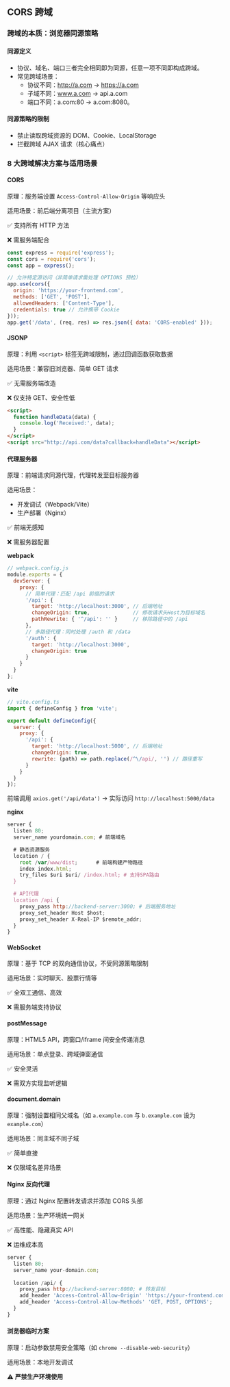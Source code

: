 ## CORS 跨域



### **跨域的本质：浏览器同源策略**

#### 同源定义

- 协议、域名、端口三者完全相同即为同源，任意一项不同即构成跨域。
- 常见跨域场景：
  - 协议不同：http://a.com → https://a.com
  - 子域不同：www.a.com → api.a.com
  - 端口不同：a.com:80 → a.com:8080。

#### 同源策略的限制

- 禁止读取跨域资源的 DOM、Cookie、LocalStorage
- 拦截跨域 AJAX 请求（核心痛点）

### **8 大跨域解决方案与适用场景**

#### **CORS**

原理：服务端设置 `Access-Control-Allow-Origin` 等响应头

适用场景：前后端分离项目（主流方案）

✅ 支持所有 HTTP 方法

❌ 需服务端配合

```js
const express = require('express');
const cors = require('cors');
const app = express();

// 允许特定源访问（非简单请求需处理 OPTIONS 预检）
app.use(cors({
  origin: 'https://your-frontend.com',
  methods: ['GET', 'POST'],
  allowedHeaders: ['Content-Type'],
  credentials: true // 允许携带 Cookie
}));
app.get('/data', (req, res) => res.json({ data: 'CORS-enabled' }));
```



#### **JSONP**

原理：利用 `<script>` 标签无跨域限制，通过回调函数获取数据

适用场景：兼容旧浏览器、简单 GET 请求

✅ 无需服务端改造

❌ 仅支持 GET、安全性低

```html
<script>
  function handleData(data) {
    console.log('Received:', data);
  }
</script>
<script src="http://api.com/data?callback=handleData"></script>
```



#### **代理服务器**

原理：前端请求同源代理，代理转发至目标服务器

适用场景：

- 开发调试（Webpack/Vite）
- 生产部署（Nginx）

✅ 前端无感知

❌ 需服务器配置

**webpack** 

```js
// webpack.config.js
module.exports = {
  devServer: {
    proxy: {
      // 简单代理：匹配 /api 前缀的请求
      '/api': {
        target: 'http://localhost:3000', // 后端地址
        changeOrigin: true,              // 修改请求头Host为目标域名
        pathRewrite: { '^/api': '' }     // 移除路径中的 /api
      },
      // 多路径代理：同时处理 /auth 和 /data
      '/auth': {
        target: 'http://localhost:3000',
        changeOrigin: true
      }
    }
  }
};
```

**vite**

```js
// vite.config.ts
import { defineConfig } from 'vite';

export default defineConfig({
  server: {
    proxy: {
      '/api': {
        target: 'http://localhost:5000', // 后端地址
        changeOrigin: true,
        rewrite: (path) => path.replace(/^\/api/, '') // 路径重写
      }
    }
  }
});
```

前端调用 `axios.get('/api/data')` → 实际访问 `http://localhost:5000/data`

**nginx** 

```js
server {
  listen 80;
  server_name yourdomain.com; # 前端域名

  # 静态资源服务
  location / {
    root /var/www/dist;      # 前端构建产物路径
    index index.html;
    try_files $uri $uri/ /index.html; # 支持SPA路由
  }

  # API代理
  location /api {
    proxy_pass http://backend-server:3000; # 后端服务地址
    proxy_set_header Host $host;
    proxy_set_header X-Real-IP $remote_addr;
  }
}
```



#### **WebSocket**

原理：基于 TCP 的双向通信协议，不受同源策略限制

适用场景：实时聊天、股票行情等

✅ 全双工通信、高效

❌ 需服务端支持协议



#### **postMessage**

原理：HTML5 API，跨窗口/iframe 间安全传递消息

适用场景：单点登录、跨域弹窗通信

✅ 安全灵活

❌ 需双方实现监听逻辑



#### **document.domain**

原理：强制设置相同父域名（如 `a.example.com` 与 `b.example.com` 设为 `example.com`）

适用场景：同主域不同子域

✅ 简单直接

❌ 仅限域名差异场景



#### **Nginx 反向代理**

原理：通过 Nginx 配置转发请求并添加 CORS 头部

适用场景：生产环境统一网关

✅ 高性能、隐藏真实 API

❌ 运维成本高

```js
server {
  listen 80;
  server_name your-domain.com;
  
  location /api/ {
    proxy_pass http://backend-server:8080; # 转发目标
    add_header 'Access-Control-Allow-Origin' 'https://your-frontend.com';
    add_header 'Access-Control-Allow-Methods' 'GET, POST, OPTIONS';
  }
}
```



#### **浏览器临时方案**

原理：启动参数禁用安全策略（如 `chrome --disable-web-security`）

适用场景：本地开发调试

⚠️ **严禁生产环境使用**

































